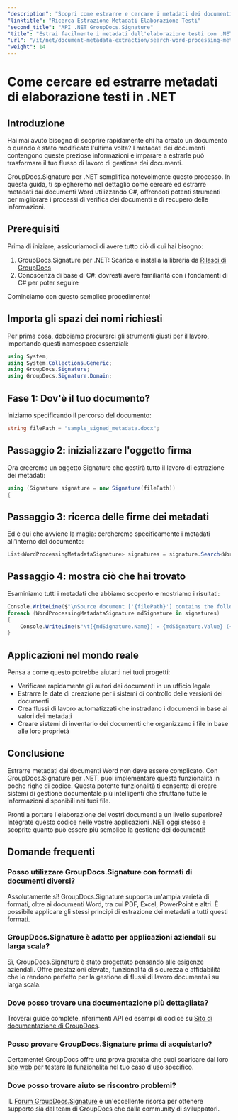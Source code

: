 ```yaml
---
"description": "Scopri come estrarre e cercare i metadati dei documenti Word in C# con GroupDocs.Signature. Semplifica la gestione dei documenti con questa guida dettagliata."
"linktitle": "Ricerca Estrazione Metadati Elaborazione Testi"
"second_title": "API .NET GroupDocs.Signature"
"title": "Estrai facilmente i metadati dell'elaborazione testi con .NET"
"url": "/it/net/document-metadata-extraction/search-word-processing-metadata-extraction/"
"weight": 14
---
```


# Come cercare ed estrarre metadati di elaborazione testi in .NET

## Introduzione

Hai mai avuto bisogno di scoprire rapidamente chi ha creato un documento o quando è stato modificato l'ultima volta? I metadati dei documenti contengono queste preziose informazioni e imparare a estrarle può trasformare il tuo flusso di lavoro di gestione dei documenti.

GroupDocs.Signature per .NET semplifica notevolmente questo processo. In questa guida, ti spiegheremo nel dettaglio come cercare ed estrarre metadati dai documenti Word utilizzando C#, offrendoti potenti strumenti per migliorare i processi di verifica dei documenti e di recupero delle informazioni.

## Prerequisiti

Prima di iniziare, assicuriamoci di avere tutto ciò di cui hai bisogno:

1. GroupDocs.Signature per .NET: Scarica e installa la libreria da [Rilasci di GroupDocs](https://releases.groupdocs.com/signature/net/)
2. Conoscenza di base di C#: dovresti avere familiarità con i fondamenti di C# per poter seguire

Cominciamo con questo semplice procedimento!

## Importa gli spazi dei nomi richiesti

Per prima cosa, dobbiamo procurarci gli strumenti giusti per il lavoro, importando questi namespace essenziali:

```csharp
using System;
using System.Collections.Generic;
using GroupDocs.Signature;
using GroupDocs.Signature.Domain;
```

## Fase 1: Dov'è il tuo documento?

Iniziamo specificando il percorso del documento:

```csharp
string filePath = "sample_signed_metadata.docx";
```

## Passaggio 2: inizializzare l'oggetto firma

Ora creeremo un oggetto Signature che gestirà tutto il lavoro di estrazione dei metadati:

```csharp
using (Signature signature = new Signature(filePath))
{
```

## Passaggio 3: ricerca delle firme dei metadati

Ed è qui che avviene la magia: cercheremo specificamente i metadati all'interno del documento:

```csharp
List<WordProcessingMetadataSignature> signatures = signature.Search<WordProcessingMetadataSignature>(SignatureType.Metadata);
```

## Passaggio 4: mostra ciò che hai trovato

Esaminiamo tutti i metadati che abbiamo scoperto e mostriamo i risultati:

```csharp
Console.WriteLine($"\nSource document ['{filePath}'] contains the following signatures:");
foreach (WordProcessingMetadataSignature mdSignature in signatures)
{
    Console.WriteLine($"\t[{mdSignature.Name}] = {mdSignature.Value} ({mdSignature.Type})");
}
```

## Applicazioni nel mondo reale

Pensa a come questo potrebbe aiutarti nei tuoi progetti:
- Verificare rapidamente gli autori dei documenti in un ufficio legale
- Estrarre le date di creazione per i sistemi di controllo delle versioni dei documenti
- Crea flussi di lavoro automatizzati che instradano i documenti in base ai valori dei metadati
- Creare sistemi di inventario dei documenti che organizzano i file in base alle loro proprietà

## Conclusione

Estrarre metadati dai documenti Word non deve essere complicato. Con GroupDocs.Signature per .NET, puoi implementare questa funzionalità in poche righe di codice. Questa potente funzionalità ti consente di creare sistemi di gestione documentale più intelligenti che sfruttano tutte le informazioni disponibili nei tuoi file.

Pronti a portare l'elaborazione dei vostri documenti a un livello superiore? Integrate questo codice nelle vostre applicazioni .NET oggi stesso e scoprite quanto può essere più semplice la gestione dei documenti!

## Domande frequenti

### Posso utilizzare GroupDocs.Signature con formati di documenti diversi?

Assolutamente sì! GroupDocs.Signature supporta un'ampia varietà di formati, oltre ai documenti Word, tra cui PDF, Excel, PowerPoint e altri. È possibile applicare gli stessi principi di estrazione dei metadati a tutti questi formati.

### GroupDocs.Signature è adatto per applicazioni aziendali su larga scala?

Sì, GroupDocs.Signature è stato progettato pensando alle esigenze aziendali. Offre prestazioni elevate, funzionalità di sicurezza e affidabilità che lo rendono perfetto per la gestione di flussi di lavoro documentali su larga scala.

### Dove posso trovare una documentazione più dettagliata?

Troverai guide complete, riferimenti API ed esempi di codice su [Sito di documentazione di GroupDocs](https://tutorials.groupdocs.com/signature/net/).

### Posso provare GroupDocs.Signature prima di acquistarlo?

Certamente! GroupDocs offre una prova gratuita che puoi scaricare dal loro [sito web](https://releases.groupdocs.com/) per testare la funzionalità nel tuo caso d'uso specifico.

### Dove posso trovare aiuto se riscontro problemi?

IL [Forum GroupDocs.Signature](https://forum.groupdocs.com/c/signature/13) è un'eccellente risorsa per ottenere supporto sia dal team di GroupDocs che dalla community di sviluppatori.